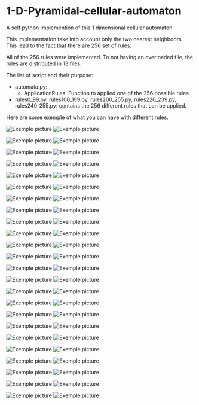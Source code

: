 # 1-D-Pyramidal-cellular-automaton
A self python implemention of this 1 dimensional cellular automaton

This implementation take into account only the two nearest neighboors. This lead to the fact that there are 256 set of rules.

All of the 256 rules were implemented. To not having an overloaded file, the rules are distributed in 13 files.

The list of script and their purpose:
* automata.py:
  * ApplicationRules: Function to applied one of the 256 possible rules.
* rules0_99.py, rules100_199.py, rules200_255.py, rules220_239.py, rules240_255.py: contains the 256 different rules that can be applied.

Here are some exemple of what you can have with different rules.

![Exemple picture](img/rule15_sz601_simp.png)
![Exemple picture](img/rule15_sz601_sum.png)

![Exemple picture](img/rule41_sz601_simp.png)
![Exemple picture](img/rule41_sz601_sum.png)

![Exemple picture](img/rule42_sz601_simp.png)
![Exemple picture](img/rule42_sz601_sum.png)

![Exemple picture](img/rule46_sz601_simp.png)
![Exemple picture](img/rule46_sz601_sum.png)

![Exemple picture](img/rule52_sz601_simp.png)
![Exemple picture](img/rule52_sz601_sum.png)

![Exemple picture](img/rule53_sz601_simp.png)
![Exemple picture](img/rule53_sz601_sum.png)

![Exemple picture](img/rule55_sz601_simp.png)
![Exemple picture](img/rule55_sz601_sum.png)

![Exemple picture](img/rule101_sz601_simp.png)
![Exemple picture](img/rule101_sz601_sum.png)

![Exemple picture](img/rule102_sz601_simp.png)
![Exemple picture](img/rule102_sz601_sum.png)

![Exemple picture](img/rule107_sz601_simp.png)
![Exemple picture](img/rule107_sz601_sum.png)

![Exemple picture](img/rule108_sz601_simp.png)
![Exemple picture](img/rule108_sz601_sum.png)

![Exemple picture](img/rule112_sz601_simp.png)
![Exemple picture](img/rule112_sz601_sum.png)

![Exemple picture](img/rule118_sz601_simp.png)
![Exemple picture](img/rule118_sz601_sum.png)

![Exemple picture](img/rule121_sz601_simp.png)
![Exemple picture](img/rule121_sz601_sum.png)

![Exemple picture](img/rule122_sz601_simp.png)
![Exemple picture](img/rule122_sz601_sum.png)

![Exemple picture](img/rule134_sz601_simp.png)
![Exemple picture](img/rule134_sz601_sum.png)

![Exemple picture](img/rule138_sz601_simp.png)
![Exemple picture](img/rule138_sz601_sum.png)

![Exemple picture](img/rule178_sz601_simp.png)
![Exemple picture](img/rule178_sz601_sum.png)

![Exemple picture](img/rule182_sz601_simp.png)
![Exemple picture](img/rule182_sz601_sum.png)

![Exemple picture](img/rule198_sz601_simp.png)
![Exemple picture](img/rule198_sz601_sum.png)

![Exemple picture](img/rule201_sz601_simp.png)
![Exemple picture](img/rule201_sz601_sum.png)

![Exemple picture](img/rule203_sz601_simp.png)
![Exemple picture](img/rule203_sz601_sum.png)

![Exemple picture](img/rule204_sz601_simp.png)
![Exemple picture](img/rule204_sz601_sum.png)

![Exemple picture](img/rule226_sz601_simp.png)
![Exemple picture](img/rule226_sz601_sum.png)
